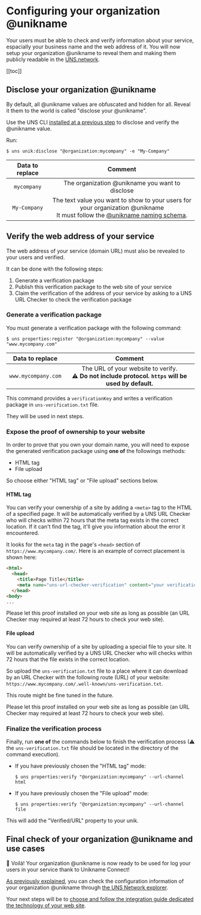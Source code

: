 # Configuring your organization @unikname

Your users must be able to check and verify information about your service, espacially your business name and the web address of it.
You will now setup your organization @unikname to reveal them and making them publicly readable in the [UNS.network](https://explorer.uns.network).

[[toc]]

## Disclose your organization @unikname

By default, all @unikname values are obfuscated and hidden for all.
Reveal it them to the world is called "disclose your @unikname".

Use the UNS CLI [installed at a previous step](creating-unikname-organization) to disclose and verify the @unikname value.

Run:

    $ uns unik:disclose "@organization:mycompany" -e "My-Company"

| Data to replace | Comment |
|:----:|:-----------:|
| `mycompany`  | The organization @unikname you want to disclose           |
| `My-Company` | The text value you want to show to your users for your organization @unikname<br/>It must follow the [@unikname naming schema](). |

## Verify the web address of your service

The web address of your service (domain URL) must also be revealed to your users and verified.

It can be done with the following steps:
1. Generate a verification package
1. Publish this verification package to the web site of your service
1. Claim the verification of the address of your service by asking to a UNS URL Checker to check the verification package

### Generate a verification package

You must generate a verification package with the following command:

    $ uns properties:register "@organization:mycompany" --value "www.mycompany.com"

| Data to replace | Comment |
|:----:|:-----------:|
| `www.mycompany.com`     | The URL of your website to verify.<br/>**:warning: Do not include protocol. `https` will be used by default.**  |

This command provides a `verificationKey` and writes a verification package in `uns-verification.txt` file.

They will be used in next steps.

### Expose the proof of ownership to your website

In order to prove that you own your domain name, you will need to expose the generated verification package using **one of** the followings methods:
- HTML tag
- File upload

So choose either "HTML tag" or "File upload" sections below.

#### HTML tag

You can verify your ownership of a site by adding a `<meta>` tag to the HTML of a specified page.
It will be automatically verified by a UNS URL Checker who will checks within 72 hours that the meta tag exists in the correct location.
If it can't find the tag, it'll give you information about the error it encountered.

It looks for the `meta` tag in the page's `<head>` section of `https://www.mycompany.com/`.
Here is an example of correct placement is shown here:

```html
<html>
  <head>
    <title>Page Title</title>
    <meta name="uns-url-checker-verification" content="your verificationKey">
  </head>
<body>
...
```

Please let this proof installed on your web site as long as possible (an URL Checker may required at least 72 hours to check your web site).

#### File upload

You can verify ownership of a site by uploading a special file to your site.
It will be automatically verified by a UNS URL Checker who will checks within 72 hours that the file exists in the correct location.

So upload the `uns-verification.txt` file to a place where it can download by an URL Checker with the following route (URL) of your website: `https://www.mycompany.com/.well-known/uns-verification.txt`.

This route might be fine tuned in the future.

Please let this proof installed on your web site as long as possible (an URL Checker may required at least 72 hours to check your web site).

### Finalize the verification process

Finally, run **one of** the commands below to finish the verification process (⚠ the `uns-verification.txt` file should be located in the directory of the command execution).

- If you have previously chosen the "HTML tag" mode:

  `$ uns properties:verify "@organization:mycompany" --url-channel html`

- If you have previously chosen the "File upload" mode:

  `$ uns properties:verify "@organization:mycompany" --url-channel file`

This will add the "Verified/URL" property to your unik.

## Final check of your organization @unikname and use cases

👏 Voilà! Your organization @unikname is now ready to be used for log your users in your service thank to Unikname Connect!

[As previously explained](creating-unikname-organization.html#checking-the-creation-of-the-unikname-in-the-explorer), you can check the configuration information of your organization @unikname through [the UNS Network explorer](https://explorer.uns.network/).

Your next steps will be to [choose and follow the integration guide dedicated the technology of your web site](/integration/connect).
